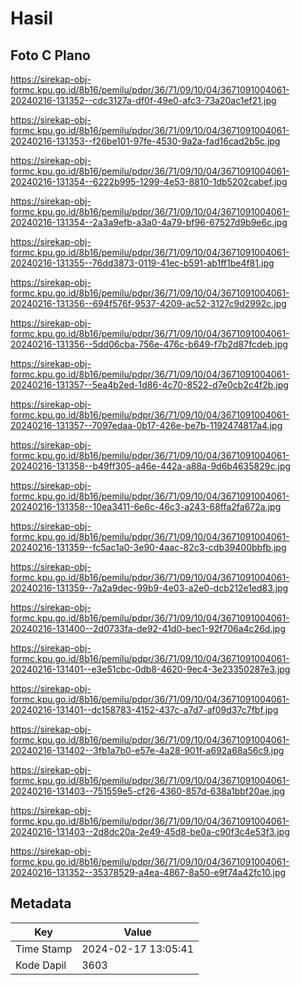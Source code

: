 # Hasil

## Foto C Plano

https://sirekap-obj-formc.kpu.go.id/8b16/pemilu/pdpr/36/71/09/10/04/3671091004061-20240216-131352--cdc3127a-df0f-49e0-afc3-73a20ac1ef21.jpg

https://sirekap-obj-formc.kpu.go.id/8b16/pemilu/pdpr/36/71/09/10/04/3671091004061-20240216-131353--f26be101-97fe-4530-9a2a-fad16cad2b5c.jpg

https://sirekap-obj-formc.kpu.go.id/8b16/pemilu/pdpr/36/71/09/10/04/3671091004061-20240216-131354--6222b995-1299-4e53-8810-1db5202cabef.jpg

https://sirekap-obj-formc.kpu.go.id/8b16/pemilu/pdpr/36/71/09/10/04/3671091004061-20240216-131354--2a3a9efb-a3a0-4a79-bf96-67527d9b9e6c.jpg

https://sirekap-obj-formc.kpu.go.id/8b16/pemilu/pdpr/36/71/09/10/04/3671091004061-20240216-131355--76dd3873-0119-41ec-b591-ab1ff1be4f81.jpg

https://sirekap-obj-formc.kpu.go.id/8b16/pemilu/pdpr/36/71/09/10/04/3671091004061-20240216-131356--694f576f-9537-4209-ac52-3127c9d2992c.jpg

https://sirekap-obj-formc.kpu.go.id/8b16/pemilu/pdpr/36/71/09/10/04/3671091004061-20240216-131356--5dd06cba-756e-476c-b649-f7b2d87fcdeb.jpg

https://sirekap-obj-formc.kpu.go.id/8b16/pemilu/pdpr/36/71/09/10/04/3671091004061-20240216-131357--5ea4b2ed-1d86-4c70-8522-d7e0cb2c4f2b.jpg

https://sirekap-obj-formc.kpu.go.id/8b16/pemilu/pdpr/36/71/09/10/04/3671091004061-20240216-131357--7097edaa-0b17-426e-be7b-1192474817a4.jpg

https://sirekap-obj-formc.kpu.go.id/8b16/pemilu/pdpr/36/71/09/10/04/3671091004061-20240216-131358--b49ff305-a46e-442a-a88a-9d6b4635829c.jpg

https://sirekap-obj-formc.kpu.go.id/8b16/pemilu/pdpr/36/71/09/10/04/3671091004061-20240216-131358--10ea3411-6e6c-46c3-a243-68ffa2fa672a.jpg

https://sirekap-obj-formc.kpu.go.id/8b16/pemilu/pdpr/36/71/09/10/04/3671091004061-20240216-131359--fc5ac1a0-3e90-4aac-82c3-cdb39400bbfb.jpg

https://sirekap-obj-formc.kpu.go.id/8b16/pemilu/pdpr/36/71/09/10/04/3671091004061-20240216-131359--7a2a9dec-99b9-4e03-a2e0-dcb212e1ed83.jpg

https://sirekap-obj-formc.kpu.go.id/8b16/pemilu/pdpr/36/71/09/10/04/3671091004061-20240216-131400--2d0733fa-de92-41d0-bec1-92f706a4c26d.jpg

https://sirekap-obj-formc.kpu.go.id/8b16/pemilu/pdpr/36/71/09/10/04/3671091004061-20240216-131401--e3e51cbc-0db8-4620-9ec4-3e23350287e3.jpg

https://sirekap-obj-formc.kpu.go.id/8b16/pemilu/pdpr/36/71/09/10/04/3671091004061-20240216-131401--dc158783-4152-437c-a7d7-af09d37c7fbf.jpg

https://sirekap-obj-formc.kpu.go.id/8b16/pemilu/pdpr/36/71/09/10/04/3671091004061-20240216-131402--3fb1a7b0-e57e-4a28-901f-a692a68a56c9.jpg

https://sirekap-obj-formc.kpu.go.id/8b16/pemilu/pdpr/36/71/09/10/04/3671091004061-20240216-131403--751559e5-cf26-4360-857d-638a1bbf20ae.jpg

https://sirekap-obj-formc.kpu.go.id/8b16/pemilu/pdpr/36/71/09/10/04/3671091004061-20240216-131403--2d8dc20a-2e49-45d8-be0a-c90f3c4e53f3.jpg

https://sirekap-obj-formc.kpu.go.id/8b16/pemilu/pdpr/36/71/09/10/04/3671091004061-20240216-131352--35378529-a4ea-4867-8a50-e9f74a42fc10.jpg


## Metadata

| Key        | Value               |
| ---------- | ------------------- |
| Time Stamp | 2024-02-17 13:05:41 |
| Kode Dapil | 3603                |



